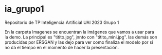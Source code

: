 # ia_grupo1
Repositorio de TP Inteligencia Artificial UAI 2023 Grupo 1

En la carpeta Imagenes se encuentran la imágenes que vamos a usar para la demo.
La principal es "titito.jpg", jnnto con "titito_mini.jpg".
las demás son producidas por ERSGAN y las dejo para ver como finaliza el modelo 
por si no dá el tiempo en el momento de hacer la presentación.
